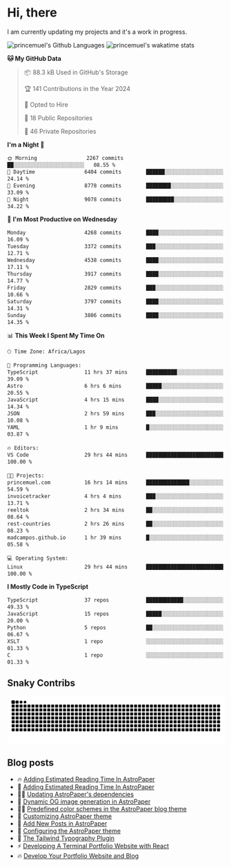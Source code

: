 # Hi, there

<!--
**princemuel/princemuel** is a ✨ _special_ ✨ repository because its `README.md` (this file) appears on your GitHub profile.

Here are some ideas to get you started:

- 🔭 I’m currently working on ...
- 🌱 I’m currently learning ...
- 👯 I’m looking to collaborate on ...
- 🤔 I’m looking for help with ...
- 💬 Ask me about ...
- 📫 How to reach me: ...
- 😄 Pronouns: ...
- ⚡ Fun fact: ...
-->

I am currently updating my projects and it's a work in progress.

![princemuel's Github Languages](https://github-readme-stats.vercel.app/api/top-langs/?username=princemuel&text_color=586069&layout=compact&hide_border=true&title_color=0366d6&count_private=true&include_all_commits=true&theme=tokyonight&show_icons=true)
![princemuel's wakatime stats](https://github-readme-stats.vercel.app/api/wakatime?username=princemuel&text_color=586069&layout=compact&hide_border=true&title_color=0366d6&count_private=true&include_all_commits=true&theme=tokyonight&show_icons=true)

<!--START_SECTION:waka-->
**🐱 My GitHub Data** 

> 📦 88.3 kB Used in GitHub's Storage 
 > 
> 🏆 141 Contributions in the Year 2024
 > 
> 💼 Opted to Hire
 > 
> 📜 18 Public Repositories 
 > 
> 🔑 46 Private Repositories 
 > 
**I'm a Night 🦉** 

```text
🌞 Morning                2267 commits        ██░░░░░░░░░░░░░░░░░░░░░░░   08.55 % 
🌆 Daytime                6404 commits        ██████░░░░░░░░░░░░░░░░░░░   24.14 % 
🌃 Evening                8778 commits        ████████░░░░░░░░░░░░░░░░░   33.09 % 
🌙 Night                  9078 commits        █████████░░░░░░░░░░░░░░░░   34.22 % 
```
📅 **I'm Most Productive on Wednesday** 

```text
Monday                   4268 commits        ████░░░░░░░░░░░░░░░░░░░░░   16.09 % 
Tuesday                  3372 commits        ███░░░░░░░░░░░░░░░░░░░░░░   12.71 % 
Wednesday                4538 commits        ████░░░░░░░░░░░░░░░░░░░░░   17.11 % 
Thursday                 3917 commits        ████░░░░░░░░░░░░░░░░░░░░░   14.77 % 
Friday                   2829 commits        ███░░░░░░░░░░░░░░░░░░░░░░   10.66 % 
Saturday                 3797 commits        ████░░░░░░░░░░░░░░░░░░░░░   14.31 % 
Sunday                   3806 commits        ████░░░░░░░░░░░░░░░░░░░░░   14.35 % 
```


📊 **This Week I Spent My Time On** 

```text
🕑︎ Time Zone: Africa/Lagos

💬 Programming Languages: 
TypeScript               11 hrs 37 mins      ██████████░░░░░░░░░░░░░░░   39.09 % 
Astro                    6 hrs 6 mins        █████░░░░░░░░░░░░░░░░░░░░   20.55 % 
JavaScript               4 hrs 15 mins       ████░░░░░░░░░░░░░░░░░░░░░   14.34 % 
JSON                     2 hrs 59 mins       ███░░░░░░░░░░░░░░░░░░░░░░   10.08 % 
YAML                     1 hr 9 mins         █░░░░░░░░░░░░░░░░░░░░░░░░   03.87 % 

🔥 Editors: 
VS Code                  29 hrs 44 mins      █████████████████████████   100.00 % 

🐱‍💻 Projects: 
princemuel.com           16 hrs 14 mins      ██████████████░░░░░░░░░░░   54.59 % 
invoicetracker           4 hrs 4 mins        ███░░░░░░░░░░░░░░░░░░░░░░   13.71 % 
reeltok                  2 hrs 34 mins       ██░░░░░░░░░░░░░░░░░░░░░░░   08.64 % 
rest-countries           2 hrs 26 mins       ██░░░░░░░░░░░░░░░░░░░░░░░   08.23 % 
madcampos.github.io      1 hr 39 mins        █░░░░░░░░░░░░░░░░░░░░░░░░   05.58 % 

💻 Operating System: 
Linux                    29 hrs 44 mins      █████████████████████████   100.00 % 
```

**I Mostly Code in TypeScript** 

```text
TypeScript               37 repos            ████████████░░░░░░░░░░░░░   49.33 % 
JavaScript               15 repos            █████░░░░░░░░░░░░░░░░░░░░   20.00 % 
Python                   5 repos             ██░░░░░░░░░░░░░░░░░░░░░░░   06.67 % 
XSLT                     1 repo              ░░░░░░░░░░░░░░░░░░░░░░░░░   01.33 % 
C                        1 repo              ░░░░░░░░░░░░░░░░░░░░░░░░░   01.33 % 
```




<!--END_SECTION:waka-->

## Snaky Contribs

<img src='/assets/github-snake-dark.svg' alt='Snaky Contributions' />

## Blog posts

<!-- BLOG-POST-LIST:START -->
 - 🔥 <a href='https://princemuel.vercel.app/blog/how-to-add-an-estimated-reading-time/?&ref=github-profile-readme'>Adding Estimated Reading Time In AstroPaper</a>
 - 🚀 <a href='https://princemuel.vercel.app/blog/how-to-add-estimated-reading-time/?&ref=github-profile-readme'>Adding Estimated Reading Time In AstroPaper</a>
 - 👨‍💻 <a href='https://princemuel.vercel.app/blog/how-to-update-dependencies/?&ref=github-profile-readme'>Updating AstroPaper&#39;s dependencies</a>
 - 👀 <a href='https://princemuel.vercel.app/blog/dynamic-og-images/?&ref=github-profile-readme'>Dynamic OG image generation in AstroPaper</a>
 - ✍🏽 <a href='https://princemuel.vercel.app/blog/predefined-color-schemes/?&ref=github-profile-readme'>Predefined color schemes in the AstroPaper blog theme</a>
 - 🥳 <a href='https://princemuel.vercel.app/blog/customizing-astropaper-theme-color-schemes/?&ref=github-profile-readme'>Customizing AstroPaper theme</a>
 - 💯 <a href='https://princemuel.vercel.app/blog/adding-new-post/?&ref=github-profile-readme'>Add New Posts in AstroPaper</a>
 - 💫 <a href='https://princemuel.vercel.app/blog/how-to-configure-astropaper-theme/?&ref=github-profile-readme'>Configuring the AstroPaper theme</a>
 - 🌮 <a href='https://princemuel.vercel.app/blog/tailwind-typography/?&ref=github-profile-readme'>The Tailwind Typography Plugin</a>
 - ⚡️ <a href='https://princemuel.vercel.app/blog/terminal-development/?&ref=github-profile-readme'>Developing A Terminal Portfolio Website with React</a>
 - 🔥 <a href='https://princemuel.vercel.app/blog/portfolio-website-development/?&ref=github-profile-readme'>Develop Your Portfolio Website and Blog</a><!-- BLOG-POST-LIST:END -->
